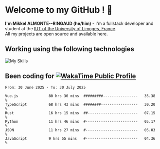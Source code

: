 # Welcome to my GitHub ! 🌃

**I'm Mikkel ALMONTE--RINGAUD (he/him)** - I'm a fullstack developer and student at the [IUT of the University of Limoges, France](https://iut.unilim.fr). \
All my projects are open source and available here.

## Working using the following technologies

![My Skills](https://skillicons.dev/icons?i=solidjs,pnpm,nodejs,ts,js,vercel,netlify,html,css,rust,astro,git,vue,md,electron,figma,github,bash,bun,cloudflare,py,tailwind,nginx,npm,tauri,vite,zig,yarn,windicss,dart,flutter,kotlin&theme=dark)

## Been coding for [![WakaTime Public Profile](https://wakatime.com/badge/user/0839e595-e07a-435c-8d59-ed95f2a3d6dd.svg?style=flat-square)](https://wakatime.com/@0839e595-e07a-435c-8d59-ed95f2a3d6dd)

<!--START_SECTION:waka-->

```plain
From: 30 June 2025 - To: 30 July 2025

Vue.js              80 hrs 30 mins  #########----------------   35.38 %
TypeScript          68 hrs 43 mins  ########-----------------   30.20 %
Rust                16 hrs 15 mins  ##-----------------------   07.15 %
Python              11 hrs 46 mins  #------------------------   05.17 %
JSON                11 hrs 27 mins  #------------------------   05.03 %
JavaScript          9 hrs 55 mins   #------------------------   04.36 %
```

<!--END_SECTION:waka-->
